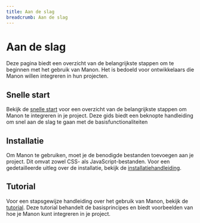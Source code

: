 ```yaml
---
title: Aan de slag
breadcrumb: Aan de slag
---
```


<h1 id="introduction">Aan de slag</h1>

Deze pagina biedt een overzicht van de belangrijkste stappen om te beginnen met
het gebruik van Manon. Het is bedoeld voor ontwikkelaars die Manon willen
integreren in hun projecten.

<section id="quickstart">
  <h2>Snelle start</h2>
  <p>
    Bekijk de <a href="/getting-started/quickstart">snelle start</a> voor een overzicht van de
    belangrijkste stappen om Manon te integreren in je project. Deze gids biedt een beknopte handleiding
    om snel aan de slag te gaan met de basisfunctionaliteiten
  </p>
</section>

<section id="installation">
  <h2>Installatie</h2>
  <p>
    Om Manon te gebruiken, moet je de benodigde bestanden toevoegen aan je project. Dit omvat
    zowel CSS- als JavaScript-bestanden. Voor een gedetailleerde uitleg over de installatie,
    bekijk de <a href="/getting-started/installation">installatiehandleiding</a>.
  </p>
</section>

<section id="tutorial">
  <h2>Tutorial</h2>
  <p>
    Voor een stapsgewijze handleiding over het gebruik van Manon, bekijk de
    <a href="/getting-started/tutorial">tutorial</a>. Deze tutorial behandelt de
    basisprincipes en biedt voorbeelden van hoe je Manon kunt integreren in je project.
  </p>
</section>

